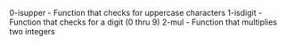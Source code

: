 0-isupper - Function that checks for uppercase characters
1-isdigit - Function that checks for a digit (0 thru 9)
2-mul - Function that multiplies two integers


